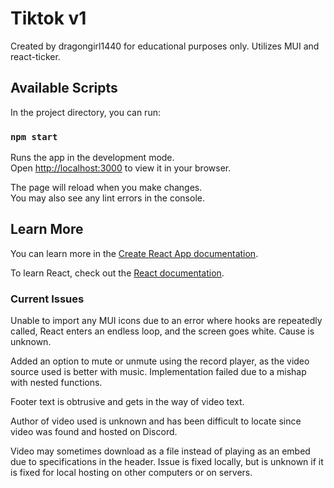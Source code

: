 # Tiktok v1

Created by dragongirl1440 for educational purposes only.  Utilizes MUI and react-ticker.

## Available Scripts

In the project directory, you can run:

### `npm start`

Runs the app in the development mode.\
Open [http://localhost:3000](http://localhost:3000) to view it in your browser.

The page will reload when you make changes.\
You may also see any lint errors in the console.


## Learn More

You can learn more in the [Create React App documentation](https://facebook.github.io/create-react-app/docs/getting-started).

To learn React, check out the [React documentation](https://reactjs.org/).

### Current Issues

Unable to import any MUI icons due to an error where hooks are repeatedly called, React enters an endless loop, and the screen goes white.  Cause is unknown.

Added an option to mute or unmute using the record player, as the video source used is better with music.  Implementation failed due to a mishap with nested functions.

Footer text is obtrusive and gets in the way of video text.

Author of video used is unknown and has been difficult to locate since video was found and hosted on Discord.

Video may sometimes download as a file instead of playing as an embed due to specifications in the header.  Issue is fixed locally, but is unknown if it is fixed for local hosting on other computers or on servers.
